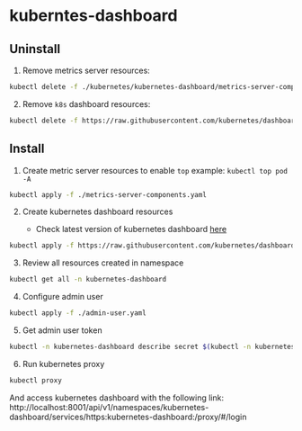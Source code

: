 # kuberntes-dashboard
## Uninstall

1. Remove metrics server resources:


```bash
kubectl delete -f ./kubernetes/kubernetes-dashboard/metrics-server-components.yaml
```
2. Remove `k8s` dashboard resources:

```bash
kubectl delete -f https://raw.githubusercontent.com/kubernetes/dashboard/v2.5.0/aio/deploy/recommended.yaml
```

## Install

1. Create metric server resources to enable `top` example: `kubectl top pod -A`

```bash
kubectl apply -f ./metrics-server-components.yaml
```

2. Create kubernetes dashboard resources

    -  Check latest version of kubernetes dashboard [here](https://github.com/kubernetes/dashboard/releases)

```bash
kubectl apply -f https://raw.githubusercontent.com/kubernetes/dashboard/v2.5.0/aio/deploy/recommended.yaml
```

3. Review all resources created in namespace

```bash
kubectl get all -n kubernetes-dashboard
```

4. Configure admin user

```bash
kubectl apply -f ./admin-user.yaml
```

5. Get admin user token

```bash
kubectl -n kubernetes-dashboard describe secret $(kubectl -n kubernetes-dashboard get secret |grep admin-user-token | awk '{print $1}')
```

6. Run kubernetes proxy

```bash
kubectl proxy
```

And access kubernetes dashboard with the following link: http://localhost:8001/api/v1/namespaces/kubernetes-dashboard/services/https:kubernetes-dashboard:/proxy/#/login

